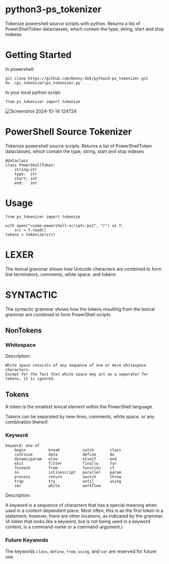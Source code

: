 


# python3-ps_tokenizer
Tokenize powershell source scripts with python. Returns a list of PowerShellToken dataclasses, which contain the type, string, start and stop indexes

# Getting Started
In powershell:
```
git clone https://github.com/Donny-GUI/python3-ps_tokenizer.git
mv .\ps_tokenizer\ps_tokenizer.py .

```
In your local python script:
```Python3
from ps_tokenizer import tokenize
```

![Screenshot 2024-10-14 124724](https://github.com/user-attachments/assets/4c8124da-7c62-4c3c-b15e-d4f91033c38d)


# PowerShell Source Tokenizer
Tokenize powershell source scripts.
Returns a list of PowerShellToken dataclasses, which contain the type, string, start and stop indexes

```Python3
@dataclass
class PowerShellToken:
    string:str
    type:  str
    start: int 
    end:   int
```

# Usage
```Python3
from ps_tokenizer import tokenize

with open("<some-powershell-script>.ps1", "r") as f:
    src = f.read()
tokens = tokenize(src)

```


# LEXER

The lexical grammar shows how Unicode characters are combined to form line terminators, comments, white space, and tokens


# SYNTACTIC
 The syntactic grammar shows how the tokens resulting from the lexical grammar are combined to form PowerShell scripts


## NonTokens

### Whitespace

Description:
```
White space consists of any sequence of one or more whitespace characters.
Except for the fact that white space may act as a separator for tokens, it is ignored.
```


## Tokens

A token is the smallest lexical element within the PowerShell language.

Tokens can be separated by new-lines, comments, white space, or any combination thereof.


### Keyword
```
keyword: one of
    begin          break          catch       class
    continue       data           define      do
    dynamicparam   else           elseif      end
    exit           filter         finally     for
    foreach        from           function    if
    in             inlinescript   parallel    param
    process        return         switch      throw
    trap           try            until       using
    var            while          workflow
```
Description:

A keyword is a sequence of characters that has a special meaning when used in a context-dependent place. Most often, this is as the first token in a statement; however, there are other locations, as indicated by the grammar. (A token that looks like a keyword, but is not being used in a keyword context, is a command-name or a command-argument.)


### Future Keywords
The keywords ```class```, ```define```, ```from```, ```using```, and ```var``` are reserved for future use.

